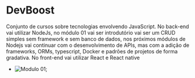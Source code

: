 # DevBoost
  Conjunto de cursos sobre tecnologias envolvendo JavaScript. No back-end vai utilizar NodeJs, no módulo 01 vai ser introdutório vai ser um CRUD simples sem framework e sem banco de dados, nos próximos módulos de Nodejs vai continuar com o desenvolvimento de APIs, mas com a adição de frameworks, ORMs, typescript, Docker e padrões de projetos de forma gradativa. No front-end vai utilizar React e React native


- ![Modulo 01](https://github.com/araujo21x/Primeiros-passos-NodeJs);

